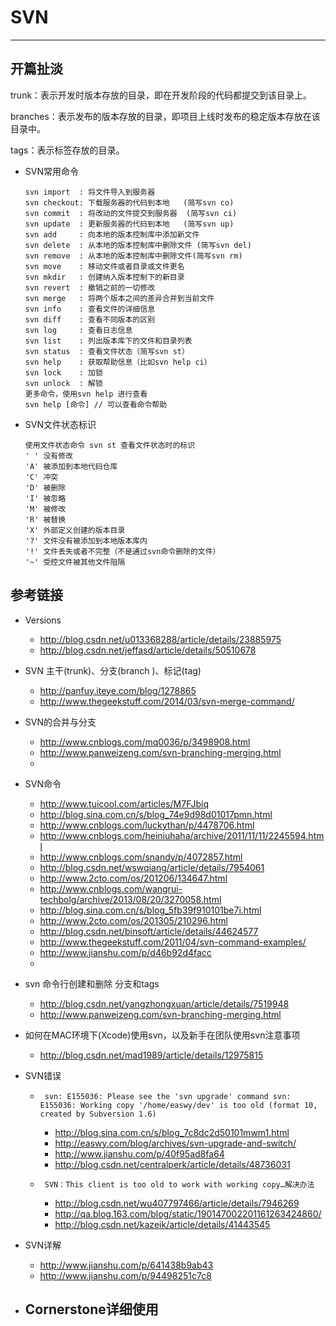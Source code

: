 # SVN
---

## 开篇扯淡

trunk：表示开发时版本存放的目录，即在开发阶段的代码都提交到该目录上。

branches：表示发布的版本存放的目录，即项目上线时发布的稳定版本存放在该目录中。

tags：表示标签存放的目录。

* SVN常用命令


  ```0bjc
  svn import  : 将文件导入到服务器
  svn checkout: 下载服务器的代码到本地   (简写svn co)
  svn commit  : 将改动的文件提交到服务器  (简写svn ci)
  svn update  : 更新服务器的代码到本地   (简写svn up)
  svn add     : 向本地的版本控制库中添加新文件
  svn delete  : 从本地的版本控制库中删除文件 (简写svn del)
  svn remove  : 从本地的版本控制库中删除文件(简写svn rm)
  svn move    : 移动文件或者目录或文件更名
  svn mkdir   : 创建纳入版本控制下的新目录
  svn revert  : 撤销之前的一切修改
  svn merge   : 将两个版本之间的差异合并到当前文件
  svn info    : 查看文件的详细信息
  svn diff    : 查看不同版本的区别
  svn log     : 查看日志信息
  svn list    : 列出版本库下的文件和目录列表
  svn status  : 查看文件状态（简写svn st）
  svn help    : 获取帮助信息（比如svn help ci）
  svn lock    : 加锁
  svn unlock  : 解锁
  更多命令，使用svn help 进行查看
  svn help [命令] // 可以查看命令帮助
  ```



* SVN文件状态标识

  ```objc
  使用文件状态命令 svn st 查看文件状态时的标识
  ' ' 没有修改
  'A' 被添加到本地代码仓库
  'C' 冲突
  'D' 被删除
  'I' 被忽略
  'M' 被修改
  'R' 被替换
  'X' 外部定义创建的版本目录
  '?' 文件没有被添加到本地版本库内
  '!' 文件丢失或者不完整（不是通过svn命令删除的文件）
  '~' 受控文件被其他文件阻隔
  ```

## 参考链接
* Versions
  - <http://blog.csdn.net/u013368288/article/details/23885975>
  - <http://blog.csdn.net/jeffasd/article/details/50510678>

* SVN 主干(trunk)、分支(branch )、标记(tag)
  - <http://panfuy.iteye.com/blog/1278865>
  - <http://www.thegeekstuff.com/2014/03/svn-merge-command/>


* SVN的合并与分支
  - <http://www.cnblogs.com/mq0036/p/3498908.html>
  - <http://www.panweizeng.com/svn-branching-merging.html>
  - 


* SVN命令
  - <http://www.tuicool.com/articles/M7FJbiq>
  - <http://blog.sina.com.cn/s/blog_74e9d98d01017pmn.html>
  - <http://www.cnblogs.com/luckythan/p/4478706.html>
  - <http://www.cnblogs.com/heiniuhaha/archive/2011/11/11/2245594.html>
  - <http://www.cnblogs.com/snandy/p/4072857.html>
  - <http://blog.csdn.net/wswqiang/article/details/7954061>
  - <http://www.2cto.com/os/201206/134647.html>
  - <http://www.cnblogs.com/wangrui-techbolg/archive/2013/08/20/3270058.html>
  - <http://blog.sina.com.cn/s/blog_5fb39f910101be7i.html>
  - <http://www.2cto.com/os/201305/210296.html>
  - <http://blog.csdn.net/binsoft/article/details/44624577>
  - <http://www.thegeekstuff.com/2011/04/svn-command-examples/>
  - <http://www.jianshu.com/p/d46b92d4facc>
  - 

* svn 命令行创建和删除 分支和tags
  - <http://blog.csdn.net/yangzhongxuan/article/details/7519948>
  - <http://www.panweizeng.com/svn-branching-merging.html>


* 如何在MAC环境下(Xcode)使用svn，以及新手在团队使用svn注意事项
  - <http://blog.csdn.net/mad1989/article/details/12975815>


* SVN错误
  - ` 
  svn: E155036: Please see the 'svn upgrade' command
svn: E155036: Working copy '/home/easwy/dev' is too old (format 10, created by Subversion 1.6)
`
    - <http://blog.sina.com.cn/s/blog_7c8dc2d50101mwm1.html>
    - <http://easwy.com/blog/archives/svn-upgrade-and-switch/>
    - <http://www.jianshu.com/p/40f95ad8fa64>
    - <http://blog.csdn.net/centralperk/article/details/48736031> 

  - ` SVN：This client is too old to work with working copy…解决办法`
    - <http://blog.csdn.net/wu407797466/article/details/7946269>
    - <http://qa.blog.163.com/blog/static/190147002201161263424860/>
    - <http://blog.csdn.net/kazeik/article/details/41443545>


* SVN详解
  - <http://www.jianshu.com/p/641438b9ab43>
  - <http://www.jianshu.com/p/94498251c7c8>


* Cornerstone详细使用
  - 